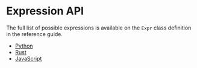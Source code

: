 # Expression API

The full list of possible expressions is available on the `Expr`
class definition in the reference guide.

- [Python](POLARS_PY_REF_GUIDE/expressions/index.html)
- [Rust](POLARS_RS_REF_GUIDE/latest/polars/#expressions)
- [JavaScript](https://pola-rs.github.io/nodejs-polars/interfaces/lazy_expr.Expr.html)
